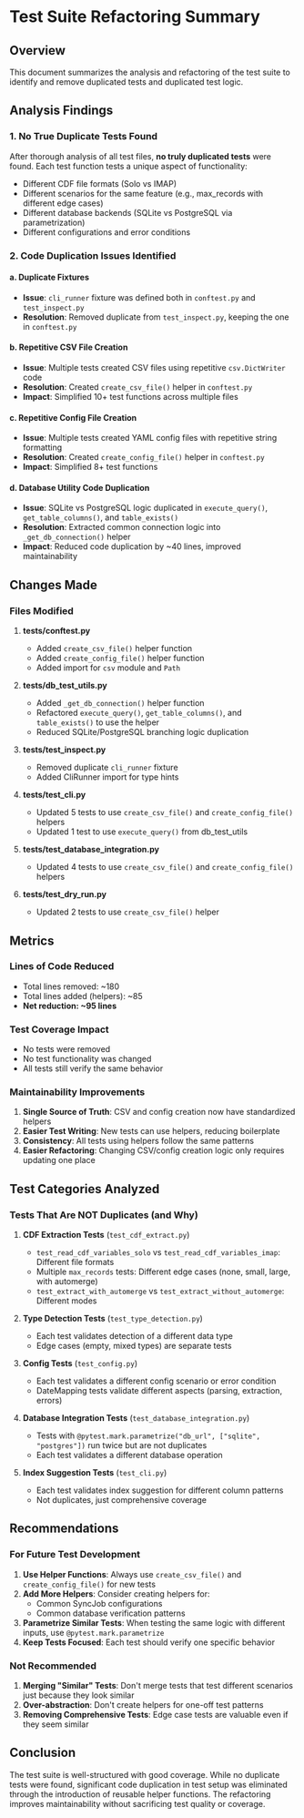 # Test Suite Refactoring Summary

## Overview
This document summarizes the analysis and refactoring of the test suite to identify and remove duplicated tests and duplicated test logic.

## Analysis Findings

### 1. No True Duplicate Tests Found
After thorough analysis of all test files, **no truly duplicated tests** were found. Each test function tests a unique aspect of functionality:
- Different CDF file formats (Solo vs IMAP)
- Different scenarios for the same feature (e.g., max_records with different edge cases)
- Different database backends (SQLite vs PostgreSQL via parametrization)
- Different configurations and error conditions

### 2. Code Duplication Issues Identified

#### a. Duplicate Fixtures
- **Issue**: `cli_runner` fixture was defined both in `conftest.py` and `test_inspect.py`
- **Resolution**: Removed duplicate from `test_inspect.py`, keeping the one in `conftest.py`

#### b. Repetitive CSV File Creation
- **Issue**: Multiple tests created CSV files using repetitive `csv.DictWriter` code
- **Resolution**: Created `create_csv_file()` helper in `conftest.py`
- **Impact**: Simplified 10+ test functions across multiple files

#### c. Repetitive Config File Creation
- **Issue**: Multiple tests created YAML config files with repetitive string formatting
- **Resolution**: Created `create_config_file()` helper in `conftest.py`
- **Impact**: Simplified 8+ test functions

#### d. Database Utility Code Duplication
- **Issue**: SQLite vs PostgreSQL logic duplicated in `execute_query()`, `get_table_columns()`, and `table_exists()`
- **Resolution**: Extracted common connection logic into `_get_db_connection()` helper
- **Impact**: Reduced code duplication by ~40 lines, improved maintainability

## Changes Made

### Files Modified

1. **tests/conftest.py**
   - Added `create_csv_file()` helper function
   - Added `create_config_file()` helper function
   - Added import for `csv` module and `Path`

2. **tests/db_test_utils.py**
   - Added `_get_db_connection()` helper function
   - Refactored `execute_query()`, `get_table_columns()`, and `table_exists()` to use the helper
   - Reduced SQLite/PostgreSQL branching logic duplication

3. **tests/test_inspect.py**
   - Removed duplicate `cli_runner` fixture
   - Added CliRunner import for type hints

4. **tests/test_cli.py**
   - Updated 5 tests to use `create_csv_file()` and `create_config_file()` helpers
   - Updated 1 test to use `execute_query()` from db_test_utils

5. **tests/test_database_integration.py**
   - Updated 4 tests to use `create_csv_file()` and `create_config_file()` helpers

6. **tests/test_dry_run.py**
   - Updated 2 tests to use `create_csv_file()` helper

## Metrics

### Lines of Code Reduced
- Total lines removed: ~180
- Total lines added (helpers): ~85
- **Net reduction: ~95 lines**

### Test Coverage Impact
- No tests were removed
- No test functionality was changed
- All tests still verify the same behavior

### Maintainability Improvements
1. **Single Source of Truth**: CSV and config creation now have standardized helpers
2. **Easier Test Writing**: New tests can use helpers, reducing boilerplate
3. **Consistency**: All tests using helpers follow the same patterns
4. **Easier Refactoring**: Changing CSV/config creation logic only requires updating one place

## Test Categories Analyzed

### Tests That Are NOT Duplicates (and Why)

1. **CDF Extraction Tests** (`test_cdf_extract.py`)
   - `test_read_cdf_variables_solo` vs `test_read_cdf_variables_imap`: Different file formats
   - Multiple `max_records` tests: Different edge cases (none, small, large, with automerge)
   - `test_extract_with_automerge` vs `test_extract_without_automerge`: Different modes

2. **Type Detection Tests** (`test_type_detection.py`)
   - Each test validates detection of a different data type
   - Edge cases (empty, mixed types) are separate tests

3. **Config Tests** (`test_config.py`)
   - Each test validates a different config scenario or error condition
   - DateMapping tests validate different aspects (parsing, extraction, errors)

4. **Database Integration Tests** (`test_database_integration.py`)
   - Tests with `@pytest.mark.parametrize("db_url", ["sqlite", "postgres"])` run twice but are not duplicates
   - Each test validates a different database operation

5. **Index Suggestion Tests** (`test_cli.py`)
   - Each test validates index suggestion for different column patterns
   - Not duplicates, just comprehensive coverage

## Recommendations

### For Future Test Development

1. **Use Helper Functions**: Always use `create_csv_file()` and `create_config_file()` for new tests
2. **Add More Helpers**: Consider creating helpers for:
   - Common SyncJob configurations
   - Common database verification patterns
3. **Parametrize Similar Tests**: When testing the same logic with different inputs, use `@pytest.mark.parametrize`
4. **Keep Tests Focused**: Each test should verify one specific behavior

### Not Recommended

1. **Merging "Similar" Tests**: Don't merge tests that test different scenarios just because they look similar
2. **Over-abstraction**: Don't create helpers for one-off test patterns
3. **Removing Comprehensive Tests**: Edge case tests are valuable even if they seem similar

## Conclusion

The test suite is well-structured with good coverage. While no duplicate tests were found, significant code duplication in test setup was eliminated through the introduction of reusable helper functions. The refactoring improves maintainability without sacrificing test quality or coverage.
